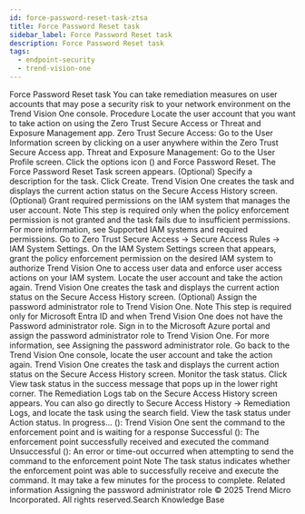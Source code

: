 ```yaml
---
id: force-password-reset-task-ztsa
title: Force Password Reset task
sidebar_label: Force Password Reset task
description: Force Password Reset task
tags:
  - endpoint-security
  - trend-vision-one
---
```


 Force Password Reset task You can take remediation measures on user accounts that may pose a security risk to your network environment on the Trend Vision One console. Procedure Locate the user account that you want to take action on using the Zero Trust Secure Access or Threat and Exposure Management app. Zero Trust Secure Access: Go to the User Information screen by clicking on a user anywhere within the Zero Trust Secure Access app. Threat and Exposure Management: Go to the User Profile screen. Click the options icon () and Force Password Reset. The Force Password Reset Task screen appears. (Optional) Specify a description for the task. Click Create. Trend Vision One creates the task and displays the current action status on the Secure Access History screen. (Optional) Grant required permissions on the IAM system that manages the user account. Note This step is required only when the policy enforcement permission is not granted and the task fails due to insufficient permissions. For more information, see Supported IAM systems and required permissions. Go to Zero Trust Secure Access → Secure Access Rules → IAM System Settings. On the IAM System Settings screen that appears, grant the policy enforcement permission on the desired IAM system to authorize Trend Vision One to access user data and enforce user access actions on your IAM system. Locate the user account and take the action again. Trend Vision One creates the task and displays the current action status on the Secure Access History screen. (Optional) Assign the password administrator role to Trend Vision One. Note This step is required only for Microsoft Entra ID and when Trend Vision One does not have the Password administrator role. Sign in to the Microsoft Azure portal and assign the password administrator role to Trend Vision One. For more information, see Assigning the password administrator role. Go back to the Trend Vision One console, locate the user account and take the action again. Trend Vision One creates the task and displays the current action status on the Secure Access History screen. Monitor the task status. Click View task status in the success message that pops up in the lower right corner. The Remediation Logs tab on the Secure Access History screen appears. You can also go directly to Secure Access History → Remediation Logs, and locate the task using the search field. View the task status under Action status. In progress... (): Trend Vision One sent the command to the enforcement point and is waiting for a response Successful (): The enforcement point successfully received and executed the command Unsuccessful (): An error or time-out occurred when attempting to send the command to the enforcement point Note The task status indicates whether the enforcement point was able to successfully receive and execute the command. It may take a few minutes for the process to complete. Related information Assigning the password administrator role © 2025 Trend Micro Incorporated. All rights reserved.Search Knowledge Base